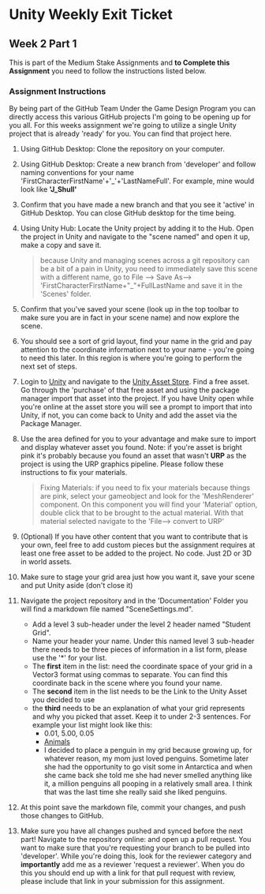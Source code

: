 # Unity Weekly Exit Ticket

## Week 2 Part 1

This is part of the Medium Stake Assignments and **to Complete this Assignment** you need to follow the instructions listed below.

### Assignment Instructions

By being part of the GitHub Team Under the Game Design Program you can directly access this various GitHub projects I'm going to be opening up for you all. For this weeks assignment we're going to utilize a single Unity project that is already 'ready' for you. You can find that project here.

1. Using GitHub Desktop: Clone the repository on your computer.
2. Using GitHub Desktop: Create a new branch from 'developer' and follow naming conventions for your name 'FirstCharacterFirstName'+'_'+'LastNameFull'. For example, mine would look like **'J_Shull'**
3. Confirm that you have made a new branch and that you see it 'active' in GitHub Desktop. You can close GitHub desktop for the time being.
4. Using Unity Hub: Locate the Unity project by adding it to the Hub. Open the project in Unity and navigate to the "scene named" and open it up, make a copy and save it.

    > because Unity and managing scenes across a git repository can be a bit of a pain in Unity, you need to immediately save this scene with a different name, go to File --> Save As--> 'FirstCharacterFirstName+"_"+FullLastName and save it in the 'Scenes' folder.

5. Confirm that you've saved your scene (look up in the top toolbar to make sure you are in fact in your scene name) and now explore the scene.
6. You should see a sort of grid layout, find your name in the grid and pay attention to the coordinate information next to your name - you're going to need this later. In this region is where you're going to perform the next set of steps.
7. Login to [Unity](https://unity.com) and navigate to the [Unity Asset Store](https://assetstore.unity.com/). Find a free asset. Go through the 'purchase' of that free asset and using the package manager import that asset into the project. If you have Unity open while you're online at the asset store you will see a prompt to import that into Unity, if not, you can come back to Unity and add the asset via the Package Manager.
8. Use the area defined for you to your advantage and make sure to import and display whatever asset you found. Note: if you're asset is bright pink it's probably because you found an asset that wasn't **URP** as the project is using the URP graphics pipeline. Please follow these instructions to fix your materials.

    > Fixing Materials: if you need to fix your materials because things are pink, select your gameobject and look for the 'MeshRenderer' component. On this component you will find your 'Material' option, double click that to be brought to the actual material. With that material selected navigate to the 'File--> convert to URP'

9. (Optional) If you have other content that you want to contribute that is your own, feel free to add custom pieces but the assignment requires at least one free asset to be added to the project. No code. Just 2D or 3D in world assets.
10. Make sure to stage your grid area just how you want it, save your scene and put Unity aside (don't close it)
11. Navigate the project repository and in the 'Documentation' Folder you will find a markdown file named "SceneSettings.md".
  
    * Add a level 3 sub-header under the level 2 header named "Student Grid".
    * Name your header your name. Under this named level 3 sub-header there needs to be three pieces of information in a list form, please use the '*' for your list.
    * The **first** item in the list: need the coordinate space of your grid in a Vector3 format using commas to separate. You can find this coordinate back in the scene where you found your name.
    * The **second** item in the list needs to be the Link to the Unity Asset you decided to use
    * the **third** needs to be an explanation of what your grid represents and why you picked that asset. Keep it to under 2-3 sentences. For example your list might look like this:
      * 0.01, 5.00, 0.05
      * [Animals](https://assetstore.unity.com/packages/3d/characters/animals/animals-free-260727)
      * I decided to place a penguin in my grid because growing up, for whatever reason, my mom just loved penguins. Sometime later she had the opportunity to go visit some in Antarctica and when she came back she told me she had never smelled anything like it, a million penguins all pooping in a relatively small area. I think that was the last time she really said she liked penguins.

12. At this point save the markdown file, commit your changes, and push those changes to GitHub.
13. Make sure you have all changes pushed and synced before the next part! Navigate to the repository online: and open up a pull request. You want to make sure that you're requesting your branch to be pulled into 'developer'. While you're doing this, look for the reviewer category and **importantly** add me as a reviewer 'request a reviewer'. When you do this you should end up with a link for that pull request with review, please include that link in your submission for this assignment.

